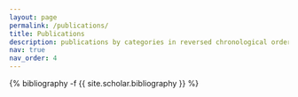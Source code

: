 ```yaml
---
layout: page
permalink: /publications/
title: Publications
description: publications by categories in reversed chronological order. *means equal contribution
nav: true
nav_order: 4
---
```

<!-- _pages/publications.md -->
<div class="publications">

{% bibliography -f {{ site.scholar.bibliography }} %}

</div>
